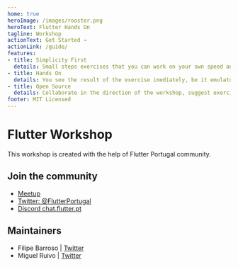 ```yaml
---
home: true
heroImage: /images/rooster.png
heroText: Flutter Hands On
tagline: Workshop
actionText: Get Started →
actionLink: /guide/
features:
- title: Simplicity First
  details: Small steps exercises that you can work on your own speed and time.
- title: Hands On
  details: You see the result of the exercise imediately, be it emulator or physical device.
- title: Open Source
  details: Collaborate in the direction of the workshop, suggest exercises or make a pull request of new.
footer: MIT Licensed
---
```

# Flutter Workshop

This workshop is created with the help of Flutter Portugal community.

## Join the community

- [Meetup](https://www.meetup.com/FlutterPortugal/)
- [Twitter: @FlutterPortugal](https://www.meetup.com/FlutterPortugal/)
- [Discord chat.flutter.pt](http://chat.flutter.pt)

## Maintainers

- Filipe Barroso | [Twitter](https://twitter.com/ABarroso)
- Miguel Ruivo | [Twitter](https://twitter.com/MiguelRuivo)

